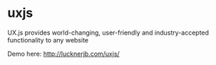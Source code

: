 uxjs
====

UX.js provides world-changing, user-friendly and industry-accepted functionality to any website


Demo here: http://lucknerjb.com/uxjs/
